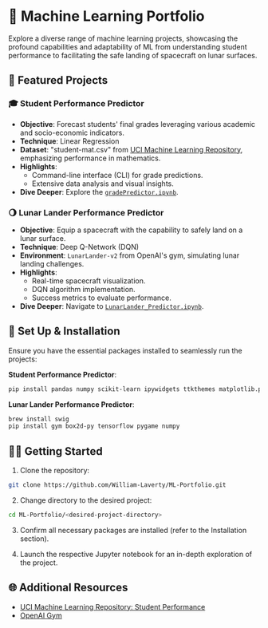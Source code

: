# 🚀 Machine Learning Portfolio

Explore a diverse range of machine learning projects, showcasing the profound capabilities and adaptability of ML from understanding student performance to facilitating the safe landing of spacecraft on lunar surfaces.

## 📘 Featured Projects

### 🎓 **Student Performance Predictor**
* **Objective**: Forecast students' final grades leveraging various academic and socio-economic indicators.
* **Technique**: Linear Regression
* **Dataset**: "student-mat.csv" from [UCI Machine Learning Repository](https://archive.ics.uci.edu/ml/datasets/Student+Performance), emphasizing performance in mathematics.
* **Highlights**: 
  * Command-line interface (CLI) for grade predictions.
  * Extensive data analysis and visual insights.
* **Dive Deeper**: Explore the [`gradePredictor.ipynb`](https://github.com/cgs-ist/student-grade-predictor-William-Laverty/blob/main/Linear%20Regression/gradePredictor.ipynb).

### 🌖 **Lunar Lander Performance Predictor**
* **Objective**: Equip a spacecraft with the capability to safely land on a lunar surface.
* **Technique**: Deep Q-Network (DQN)
* **Environment**: `LunarLander-v2` from OpenAI's gym, simulating lunar landing challenges.
* **Highlights**: 
  * Real-time spacecraft visualization.
  * DQN algorithm implementation.
  * Success metrics to evaluate performance.
* **Dive Deeper**: Navigate to [`LunarLander_Predictor.ipynb`](https://github.com/cgs-ist/student-grade-predictor-William-Laverty/blob/main/Reinforced%20Learning/LunarLander_Predictor.ipynb).

## 🔨 Set Up & Installation

Ensure you have the essential packages installed to seamlessly run the projects:

**Student Performance Predictor**:
```bash
pip install pandas numpy scikit-learn ipywidgets ttkthemes matplotlib.pyplot
```

**Lunar Lander Performance Predictor**:
```bash
brew install swig
pip install gym box2d-py tensorflow pygame numpy
```

## 🧑‍💻 Getting Started

1. Clone the repository:
```bash
git clone https://github.com/William-Laverty/ML-Portfolio.git
```
2. Change directory to the desired project:
```bash
cd ML-Portfolio/<desired-project-directory>
```
3. Confirm all necessary packages are installed (refer to the Installation section).

4. Launch the respective Jupyter notebook for an in-depth exploration of the project.

## 🌐 Additional Resources

- [UCI Machine Learning Repository: Student Performance](https://archive.ics.uci.edu/ml/datasets/Student+Performance)
- [OpenAI Gym](https://gym.openai.com)
